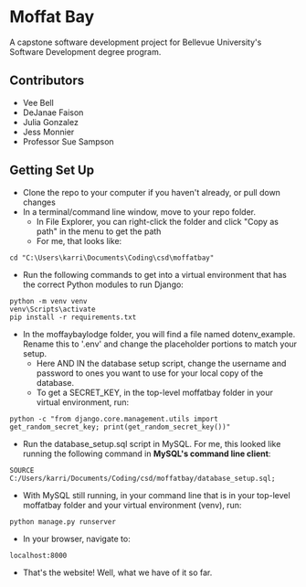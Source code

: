 # Moffat Bay
A capstone software development project for Bellevue University's Software Development degree program.

## Contributors
* Vee Bell
* DeJanae Faison
* Julia Gonzalez
* Jess Monnier
* Professor Sue Sampson

## Getting Set Up
* Clone the repo to your computer if you haven't already, or pull down changes
* In a terminal/command line window, move to your repo folder.
  * In File Explorer, you can right-click the folder and click "Copy as path" in the menu to get the path
  * For me, that looks like:
```
cd "C:\Users\karri\Documents\Coding\csd\moffatbay"
```
* Run the following commands to get into a virtual environment that has the correct Python modules to run Django:
```
python -m venv venv
venv\Scripts\activate
pip install -r requirements.txt
```
* In the moffaybaylodge folder, you will find a file named dotenv_example. Rename this to '.env' and change the placeholder portions to match your setup.
  * Here AND IN the database setup script, change the username and password to ones you want to use for your local copy of the database.
  * To get a SECRET_KEY, in the top-level moffatbay folder in your virtual environment, run:
```
python -c "from django.core.management.utils import get_random_secret_key; print(get_random_secret_key())"
```
* Run the database_setup.sql script in MySQL. For me, this looked like running the following command in **MySQL's command line client**:
```
SOURCE C:/Users/karri/Documents/Coding/csd/moffatbay/database_setup.sql;
```
* With MySQL still running, in your command line that is in your top-level moffatbay folder and your virtual environment (venv), run:
```
python manage.py runserver
```
* In your browser, navigate to: 
```
localhost:8000
```
 * That's the website! Well, what we have of it so far.
